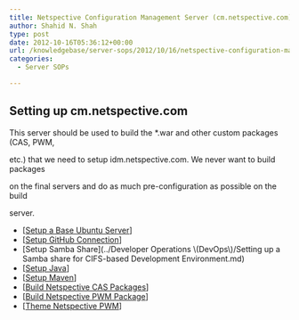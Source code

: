 ```yaml
---
title: Netspective Configuration Management Server (cm.netspective.com)
author: Shahid N. Shah
type: post
date: 2012-10-16T05:36:12+00:00
url: /knowledgebase/server-sops/2012/10/16/netspective-configuration-management-server-cm-netspective-com/
categories:
  - Server SOPs

---
```

## Setting up cm.netspective.com

This server should be used to build the *.war and other custom packages (CAS, PWM,
  
etc.) that we need to setup idm.netspective.com. We never want to build packages
  
on the final servers and do as much pre-configuration as possible on the build
  
server.

  * [[Setup a Base Ubuntu Server][3]]
  * [[Setup GitHub Connection][4]]
  * \[Setup Samba Share\](../Developer Operations &#92;(DevOps&#92;)/Setting up a Samba share for CIFS-based Development Environment.md)
  * [[Setup Java][5]]
  * [[Setup Maven][6]]
  * [[Build Netspective CAS Packages][7]]
  * [[Build Netspective PWM Package][8]]
  * [[Theme Netspective PWM][9]]

 [3]: https://www.netspective.com/knowledgebase/it-infrastructure-sops/secure-sops/2012/10/17/setting-up-a-base-ubuntu-server/
 [4]: www.netspective.citrusdev.com/knowledgebase/it-infrastructure-sops/2012/09/25/setting-up-github-keys/
 [5]: https://www.netspective.com/knowledgebase/it-infrastructure-sops/2012/09/25/setting-up-java/
 [6]: www.netspective.citrusdev.com/knowledgebase/developer-sops/2012/10/16/setting-up-maven/
 [7]: https://www.netspective.com/knowledgebase/developer-sops/2012/10/15/build-netspective-cas-distribution/
 [8]: https://www.netspective.com/knowledgebase/developer-sops/2012/10/16/build-netspective-pwm-distribution/
 [9]: www.netspective.citrusdev.com/knowledgebase/developer-sops/2012/10/16/pwm-theme-modification/